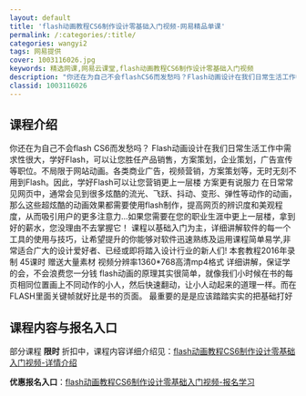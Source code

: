 ```yaml
---
layout: default
title: 'flash动画教程CS6制作设计零基础入门视频-网易精品单课'
permalink: /:categories/:title/
categories: wangyi2
tags: 网易提供
cover: 1003116026.jpg
keywords: 精选网课,网易云课堂,flash动画教程CS6制作设计零基础入门视频
description: "你还在为自己不会flashCS6而发愁吗？Flash动画设计在我们日常生活工作中需求性很大，学好Flash，可以让您胜任产品销售，方案策划，企业策划，广告宣传等职位。不局限于网站动画。各类商"
classid: 1003116026
---
```


## 课程介绍

你还在为自己不会flash CS6而发愁吗？
Flash动画设计在我们日常生活工作中需求性很大，学好Flash，可以让您胜任产品销售，方案策划，企业策划，广告宣传等职位。不局限于网站动画。各类商业广告，视频营销，方案策划等，无时无刻不用到Flash。因此，学好Flash可以让您营销更上一层楼 方案更有说服力
在日常常见网页中，通常会见到很多炫酷的流光、飞跃、抖动、变形、弹性等动作的动画，那么这些超炫酷的动画效果都需要使用flash制作，提高网页的辨识度和美观程度，从而吸引用户的更多注意力...如果您需要在您的职业生涯中更上一层楼，拿到好的薪水，您没理由不去掌握它！
课程以基础入门为主，详细讲解软件的每一个工具的使用与技巧，让希望提升的你能够对软件迅速熟练及运用课程简单易学,非常适合广大的设计爱好者、已经或即将踏入设计行业的新人们!
本套教程2016年录制 45课时 赠送大量素材 视频分辨率1360*768高清mp4格式 详细讲解，保证学的会，不会浪费您一分钱 
flash动画的原理其实很简单，就像我们小时候在书的每页相同位置画上不同动作的小人，然后快速翻动，让小人动起来的道理一样。而在FLASH里面关键帧就好比是书的页面。
最重要的是是应该踏踏实实的把基础打好

## 课程内容与报名入口

部分课程 **限时** 折扣中，课程内容详细介绍见：[flash动画教程CS6制作设计零基础入门视频-详情介绍](https://study.163.com/course/introduction/1003116026.htm?share=1&shareId=1025206652&utm_campaign=share&utm_medium=iphoneShare&utm_source=&utm_u=1025206652)

**优惠报名入口**：[flash动画教程CS6制作设计零基础入门视频-报名学习](https://study.163.com/course/introduction/1003116026.htm?share=1&shareId=1025206652&utm_campaign=share&utm_medium=iphoneShare&utm_source=&utm_u=1025206652)

